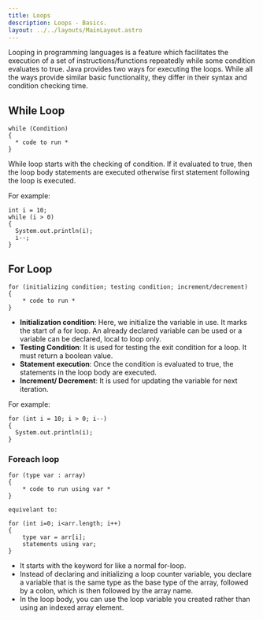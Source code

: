 ```yaml
---
title: Loops
description: Loops - Basics.
layout: ../../layouts/MainLayout.astro
---
```


Looping in programming languages is a feature which facilitates the execution of a set of instructions/functions repeatedly while some condition evaluates to true. Java provides two ways for executing the loops. While all the ways provide similar basic functionality, they differ in their syntax and condition checking time.

## While Loop

```
while (Condition)
{
  * code to run *
}
```

While loop starts with the checking of condition. If it evaluated to true, then the loop body statements are executed otherwise first statement following the loop is executed.

For example:
```
int i = 10;
while (i > 0)
{
  System.out.println(i);
  i--;
}
```

## For Loop

```
for (initializing condition; testing condition; increment/decrement)
{
	* code to run *
} 
```

* **Initialization condition**: Here, we initialize the variable in use. It marks the start of a for loop. An already declared variable can be used or a variable can be declared, local to loop only.
* **Testing Condition**: It is used for testing the exit condition for a loop. It must return a boolean value. 
* **Statement execution**: Once the condition is evaluated to true, the statements in the loop body are executed.
* **Increment/ Decrement**: It is used for updating the variable for next iteration.

For example:
```
for (int i = 10; i > 0; i--)
{
  System.out.println(i);
}
```

### Foreach loop
```
for (type var : array)
{
	* code to run using var *
}

equivelant to:

for (int i=0; i<arr.length; i++) 
{ 
    type var = arr[i];
    statements using var;
}
```

* It starts with the keyword for like a normal for-loop.
* Instead of declaring and initializing a loop counter variable, you declare a variable that is the same type as the base type of the array, followed by a colon, which is then followed by the array name.
* In the loop body, you can use the loop variable you created rather than using an indexed array element. 